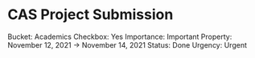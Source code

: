 # CAS Project Submission

Bucket: Academics
Checkbox: Yes
Importance: Important
Property: November 12, 2021 → November 14, 2021
Status: Done
Urgency: Urgent